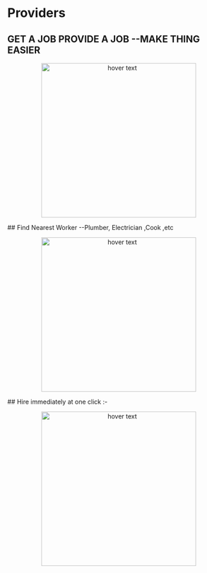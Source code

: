 # Providers
## GET A JOB PROVIDE A JOB --MAKE THING EASIER 
<p align="center">
  <img src="https://user-images.githubusercontent.com/47109963/93013438-10a80d00-f5c6-11ea-8299-71fbb054db54.jpeg" width="350" title="hover text">
 
</p>
## Find Nearest Worker --Plumber, Electrician ,Cook ,etc
<p align="center">
  <img src="https://user-images.githubusercontent.com/47109963/93013432-0a199580-f5c6-11ea-9c3e-a614e0cd2c0b.jpeg" width="350" title="hover text">
 
</p>
## Hire immediately at one click :-
<p align="center">
  <img src="https://user-images.githubusercontent.com/47109963/93013435-0ede4980-f5c6-11ea-82a8-7e5d23633fc4.jpeg" width="350" title="hover text">
 
</p>
